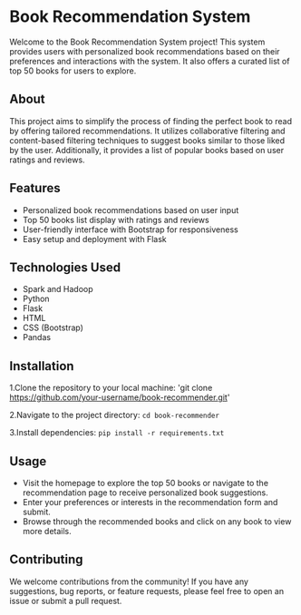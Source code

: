 # Book Recommendation System

Welcome to the Book Recommendation System project! This system provides users with personalized book recommendations based on their preferences and interactions with the system. It also offers a curated list of top 50 books for users to explore.

## About

This project aims to simplify the process of finding the perfect book to read by offering tailored recommendations. It utilizes collaborative filtering and content-based filtering techniques to suggest books similar to those liked by the user. Additionally, it provides a list of popular books based on user ratings and reviews.

## Features

- Personalized book recommendations based on user input
- Top 50 books list display with ratings and reviews
- User-friendly interface with Bootstrap for responsiveness
- Easy setup and deployment with Flask

## Technologies Used

- Spark and Hadoop
- Python
- Flask
- HTML
- CSS (Bootstrap)
- Pandas

## Installation
1.Clone the repository to your local machine:
'git clone https://github.com/your-username/book-recommender.git'

2.Navigate to the project directory:
`cd book-recommender`

3.Install dependencies:
```pip install -r requirements.txt```


## Usage

- Visit the homepage to explore the top 50 books or navigate to the recommendation page to receive personalized book suggestions.
- Enter your preferences or interests in the recommendation form and submit.
- Browse through the recommended books and click on any book to view more details.

## Contributing

We welcome contributions from the community! If you have any suggestions, bug reports, or feature requests, please feel free to open an issue or submit a pull request.
